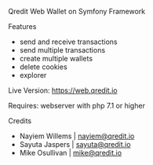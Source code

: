 Qredit Web Wallet on Symfony Framework

Features
- send and receive transactions
- send multiple transactions
- create multiple wallets
- delete cookies
- explorer

Live Version: https://web.qredit.io

Requires: webserver with php 7.1 or higher

Credits
- Nayiem Willems | nayiem@qredit.io
- Sayuta Jaspers | sayuta@qredit.io
- Mike Osullivan | mike@qredit.io

